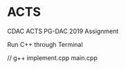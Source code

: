 # ACTS
CDAC ACTS  PG-DAC 2019 Assignment





Run C++ through Terminal

// g++ implement.cpp main.cpp

